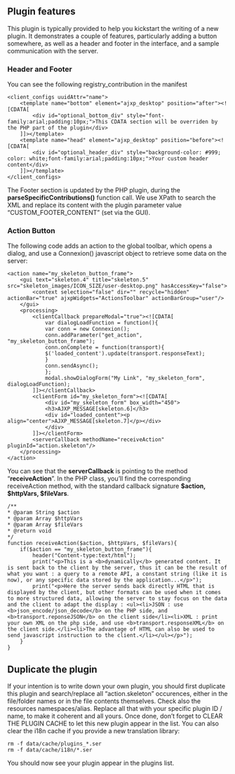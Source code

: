 ## Plugin features
This plugin is typically provided to help you kickstart the writing of a new plugin. It demonstrates a couple of features, particularly adding a button somewhere, as well as a header and footer in the interface, and a sample communication with the server.

### Header and Footer
You can see the following registry_contribution in the manifest

	<client_configs uuidAttr="name">
        <template name="bottom" element="ajxp_desktop" position="after"><![CDATA[
            <div id="optional_bottom_div" style="font-family:arial;padding:10px;">This CDATA section will be overriden by the PHP part of the plugin</div>
        ]]></template>
        <template name="head" element="ajxp_desktop" position="before"><![CDATA[
            <div id="optional_header_div" style="background-color: #999; color: white;font-family:arial;padding:10px;">Your custom header content</div>
        ]]></template>
	</client_configs>

The Footer section is updated by the PHP plugin, during the **parseSpecificContributions()** function call. We use XPath to search the XML and replace its content with the plugin parameter value “CUSTOM_FOOTER_CONTENT” (set via the GUI).

### Action Button
The following code adds an action to the global toolbar, which opens a dialog, and use a Connexion() javascript object to retrieve some data on the server:


	<action name="my_skeleton_button_frame">
        <gui text="skeleton.4" title="skeleton.5" src="skeleton_images/ICON_SIZE/user-desktop.png" hasAccessKey="false">
            <context selection="false" dir="" recycle="hidden" actionBar="true" ajxpWidgets="ActionsToolbar" actionBarGroup="user"/>
        </gui>
        <processing>
            <clientCallback prepareModal="true"><![CDATA[
                var dialogLoadFunction = function(){
                var conn = new Connexion();
                conn.addParameter("get_action", "my_skeleton_button_frame");
                conn.onComplete = function(transport){
                $('loaded_content').update(transport.responseText);
                }
                conn.sendAsync();
                };
                modal.showDialogForm("My Link", "my_skeleton_form", dialogLoadFunction);
            ]]></clientCallback>
            <clientForm id="my_skeleton_form"><![CDATA[
                <div id="my_skeleton_form" box_width="450">
                <h3>AJXP_MESSAGE[skeleton.6]</h3>
                <div id="loaded_content"><p align="center">AJXP_MESSAGE[skeleton.7]</p></div>
                </div>
            ]]></clientForm>
            <serverCallback methodName="receiveAction" pluginId="action.skeleton"/>
        </processing>
	</action>

You can see that the **serverCallback** is pointing to the method “**receiveAction**”. In the PHP class, you’ll find the corresponding receiveAction method, with the standard callback signature **$action, $httpVars, $fileVars**.


	/**
	* @param String $action
	* @param Array $httpVars
	* @param Array $fileVars
	* @return void
	*/
	function receiveAction($action, $httpVars, $fileVars){
        if($action == "my_skeleton_button_frame"){
            header("Content-type:text/html");
            print("<p>This is a <b>dynamically</b> generated content. It is sent back to the client by the server, thus it can be the result of what you want : a query to a remote API, a constant string (like it is now), or any specific data stored by the application...</p>");
            print("<p>Here the server sends back directly HTML that is displayed by the client, but other formats can be used when it comes to more structured data, allowing the server to stay focus on the data and the client to adapt the display : <ul><li>JSON : use <b>json_encode/json_decode</b> on the PHP side, and <b>transport.reponseJSON</b> on the client side</li><li>XML : print your own XML on the php side, and use <b>transport.responseXML</b> on the client side.</li><li>The advantage of HTML can also be used to send javascript instruction to the client.</li></ul></p>");
        }
	}

## Duplicate the plugin
If your intention is to write down your own plugin, you should first duplicate this plugin and search/replace all “action.skeleton” occurences, either in the file/folder names or in the file contents themselves. Check also the resources namespaces/alias. Replace all that with your specific plugin ID / name, to make it coherent and all yours. Once done, don’t forget to CLEAR THE PLUGIN CACHE to let this new plugin appear in the list. You can also clear the i18n cache if you provide a new translation library:

	rm -f data/cache/plugins_*.ser
	rm -f data/cache/i18n/*.ser
	
You should now see your plugin appear in the plugins list.